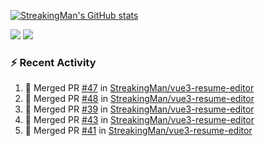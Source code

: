 [![StreakingMan's GitHub stats](https://streakingman-github-readme-stats.vercel.app/api?username=StreakingMan&show_icons=true)](https://github.com/anuraghazra/github-readme-stats)

<p>
  <img src="https://streakingman-github-readme-stats.vercel.app/api/top-langs/?username=StreakingMan&layout=compact&langs_count=8" />
  <img src="https://streakingman-github-readme-stats.vercel.app/api/wakatime?username=StreakingMan&layout=compact&langs_count=8" />
</p>

### :zap: Recent Activity

<!--START_SECTION:activity-->
1. 🎉 Merged PR [#47](https://github.com/StreakingMan/vue3-resume-editor/pull/47) in [StreakingMan/vue3-resume-editor](https://github.com/StreakingMan/vue3-resume-editor)
2. 🎉 Merged PR [#48](https://github.com/StreakingMan/vue3-resume-editor/pull/48) in [StreakingMan/vue3-resume-editor](https://github.com/StreakingMan/vue3-resume-editor)
3. 🎉 Merged PR [#39](https://github.com/StreakingMan/vue3-resume-editor/pull/39) in [StreakingMan/vue3-resume-editor](https://github.com/StreakingMan/vue3-resume-editor)
4. 🎉 Merged PR [#43](https://github.com/StreakingMan/vue3-resume-editor/pull/43) in [StreakingMan/vue3-resume-editor](https://github.com/StreakingMan/vue3-resume-editor)
5. 🎉 Merged PR [#41](https://github.com/StreakingMan/vue3-resume-editor/pull/41) in [StreakingMan/vue3-resume-editor](https://github.com/StreakingMan/vue3-resume-editor)
<!--END_SECTION:activity-->


<!---
StreakingMan/StreakingMan is a ✨ special ✨ repository because its `README.md` (this file) appears on your GitHub profile.
You can click the Preview link to take a look at your changes.
--->


